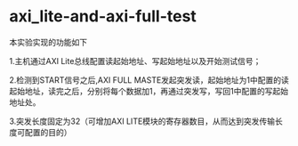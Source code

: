# axi_lite-and-axi-full-test

本实验实现的功能如下

1.主机通过AXI Lite总线配置读起始地址、写起始地址以及开始测试信号；

2.检测到START信号之后,AXI FULL MASTE发起突发读，起始地址为1中配置的读起始地址，读完之后，分别将每个数据加1，再通过突发写，写回1中配置的写起始地址处。

3.突发长度固定为32（可增加AXI LITE模块的寄存器数目，从而达到突发传输长度可配置的目的）

